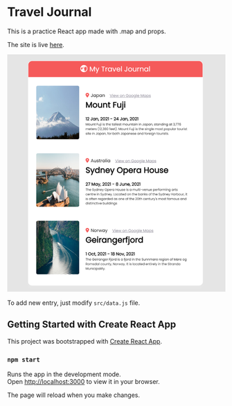 # Travel Journal

This is a practice React app made with .map and props.

The site is live [here](https://travel-journal-asmit.netlify.app/).

![preview](./src/preview.png)

To add new entry, just modify `src/data.js` file. 

## Getting Started with Create React App

This project was bootstrapped with [Create React App](https://github.com/facebook/create-react-app).

### `npm start`

Runs the app in the development mode.\
Open [http://localhost:3000](http://localhost:3000) to view it in your browser.

The page will reload when you make changes.